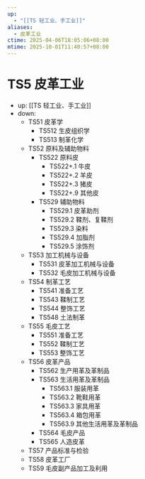 ```yaml
---
up:
  - "[[TS 轻工业、手工业]]"
aliases:
  - 皮革工业
ctime: 2025-04-06T18:05:06+08:00
mtime: 2025-10-01T11:40:57+08:00
---
```


# TS5 皮革工业

- up: [[TS 轻工业、手工业]]
- down:	
	- TS51 皮革学
		- TS512 生皮组织学
		- TS513 制革化学
	- TS52 原料及辅助物料
		- TS522 原料皮
			- TS522+.1 牛皮
			- TS522+.2 羊皮
			- TS522+.3 猪皮
			- TS522+.9 其他皮
		- TS529 辅助物料
			- TS529.1 皮革助剂
			- TS529.2 鞣剂、复鞣剂
			- TS529.3 染料
			- TS529.4 加脂剂
			- TS529.5 涂饰剂
	- TS53 加工机械与设备
		- TS531 皮革加工机械与设备
		- TS532 毛皮加工机械与设备
	- TS54 制革工艺
		- TS541 准备工艺
		- TS543 鞣制工艺
		- TS544 整饰工艺
		- TS548 土法制革
	- TS55 毛皮工艺
		- TS551 准备工艺
		- TS552 鞣制工艺
		- TS553 整饰工艺
	- TS56 皮革产品
		- TS562 生产用革及革制品
		- TS563 生活用革及革制品
			- TS563.1 服装用革
			- TS563.2 靴鞋用革
			- TS563.3 家具用革
			- TS563.4 箱包用革
			- TS563.9 其他生活用革及革制品
		- TS564 毛皮产品
		- TS565 人造皮革
	- TS57 产品标准与检验
	- TS58 皮革工厂
	- TS59 毛皮副产品加工及利用
		
